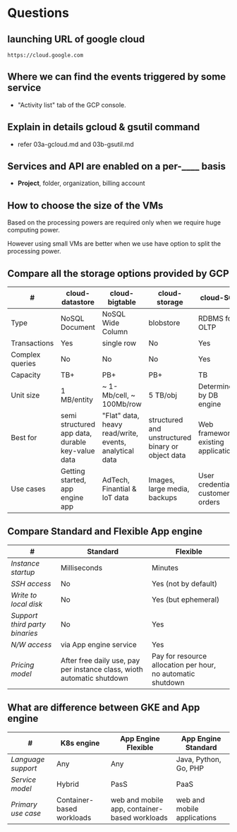 # Questions

## launching URL of google cloud

`https://cloud.google.com`

## Where we can find the events triggered by some service

- "Activity list" tab of the GCP console.

## Explain in details gcloud & gsutil command

- refer 03a-gcloud.md and 03b-gsutil.md

## Services and API are enabled on a per-____ basis

- **Project**, folder, organization, billing account

## How to choose the size of the VMs

Based on the processing powers are required only when we require huge computing power.

However using small VMs are better when we use have option to split the processing power.

## Compare all the storage options provided by GCP

| # | cloud-datastore|cloud-bigtable| cloud-storage | cloud-SQL | cloud-spanner |cloud-bigquery|
|---|---|---|---|---|---|---|
| Type | NoSQL Document | NoSQL Wide Column | blobstore | RDBMS for OLTP | RDBMS for OLTP | RDBMS for OLAP |
| Transactions | Yes| single row | No | Yes | Yes | No |
| Complex queries | No | No | No | Yes | Yes | Yes |
| Capacity | TB+ | PB+ | PB+ | TB | PB | PB+ |
Unit size | 1 MB/entity | ~ 1- Mb/cell, ~ 100Mb/row | 5 TB/obj | Determined by DB engine | 10240 Mib/row | 10 MB/row |
| Best for | semi structured app data, durable key-value data | "Flat" data, heavy read/write, events, analytical data | structured and unstructured binary or object data | Web frameworks, existing applications | large scale db app (> ~ 2 TB) | Interactive querying, offline analytics |
|Use cases | Getting started, app engine app | AdTech, Finantial & IoT data | Images, large media, backups | User credentials, customer orders | whenever high i/O, global constency in needed | Data warehousing |

## Compare Standard and Flexible App engine

| # | Standard | Flexible |
|---|---|---|
| *Instance startup* | Milliseconds | Minutes |
| *SSH access* | No | Yes (not by default) |
| *Write to local disk* | No | Yes (but ephemeral) |
| *Support third party binaries* | No | Yes |
| *N/W access* | via App engine service | Yes |
| *Pricing model* | After free daily use, pay per instance class, wioth automatic shutdown | Pay for resource allocation per hour, no automatic shutdown |

## What are difference between GKE and App engine

| # |K8s engine | App Engine Flexible | App Engine Standard |
|---|---|---|---|
| *Language support* | Any | Any | Java, Python, Go, PHP |
| *Service model* | Hybrid | PasS | PaaS |
| *Primary use case* | Container-based workloads | web and mobile app, container-based workloads | web and mobile applications |

